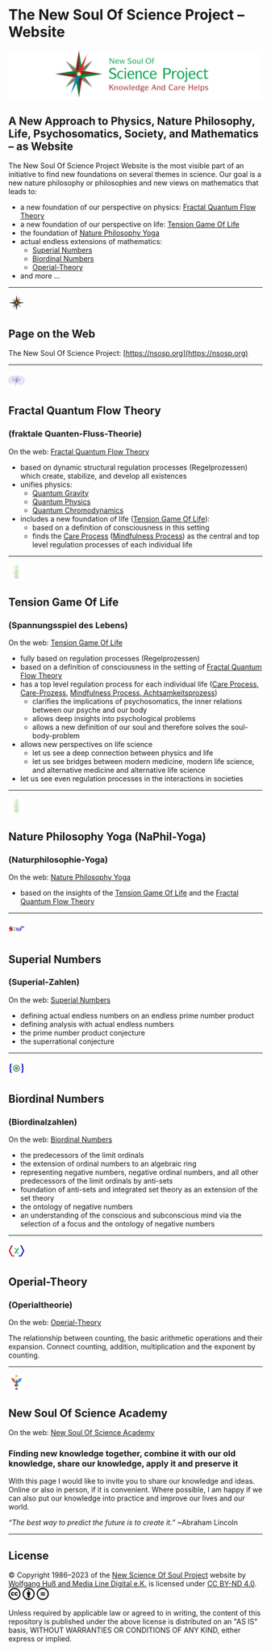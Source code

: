 # The New Soul Of Science Project – Website

![CC](/share/images/NSOSP/NSOSP_header_v01_9.jpg)

## A New Approach to Physics, Nature Philosophy, Life, Psychosomatics, Society, and Mathematics – as Website

The New Soul Of Science Project Website is the most visible part of an initiative to find new foundations on several themes in science. Our goal is a new nature philosophy or philosophies and new views on mathematics that leads to:

- a new foundation of our perspective on physics: [Fractal Quantum Flow Theory](#fractal-quantum-flow-theory)
- a new foundation of our perspective on life: [Tension Game Of Life](#tension-game-of-life)
- the foundation of [Nature Philosophy Yoga](#nature-philosophy-yoga-naphil-yoga)
- actual endless extensions of mathematics:
  - [Superial Numbers](#superial-numbers)
  - [Biordinal Numbers](#biordinal-numbers)
  - [Operial-Theory](#operial-theory)
- and more …

----

![The New Soul Of Science Project - Favicon](/de/New-Soul-Of-Science-Project/favicon/favicon-32.png)

## Page on the Web

The New Soul Of Science Project: [https://nsosp.org](https://nsosp.org)

----

![Fractal Quantum Flow Theory - Favicon](/de/Quanten-Fluss-Theorie/favicon/favicon-32.png)

## Fractal Quantum Flow Theory

### (fraktale Quanten-Fluss-Theorie)

On the web: [Fractal Quantum Flow Theory](https://nsosp.org/FrQFT)

- based on dynamic structural regulation processes (Regelprozessen) which create, stabilize, and develop all existences
- unifies physics:
  - [Quantum Gravity](https://nsosp.org/de/Quanten-Fluss-Theorie/Quantengravitation-der-Elementarteilchen_de.php)
  - [Quantum Physics](https://nsosp.org/de/Quanten-Fluss-Theorie/Leptonen-Modell-Elektron-Positron-Myon-Tauon-Neutrino_de.php)
  - [Quantum Chromodynamics](https://nsosp.org/de/Quanten-Fluss-Theorie/Quantenchromodynamik-Hadronen-Quarks-Gluonen_de.php)
- includes a new foundation of life ([Tension Game Of Life](#tension-game-of-life)):
  - based on a definition of consciousness in this setting
  - finds the [Care Process](https://nsosp.org/de/Spannungsspiel-des-Lebens/Care-Prozess-Achtsamkeitsprozess-Definition-des-Lebens.php) ([Mindfulness Process](https://nsosp.org/de/Spannungsspiel-des-Lebens/Care-Prozess-Achtsamkeitsprozess-Definition-des-Lebens.php)) as the central and top level regulation processes of each individual life

----

![Tension Game Of Life - Favicon](/de/Spannungsspiel-des-Lebens/favicon/favicon-32.png)

## Tension Game Of Life

### (Spannungsspiel des Lebens)

On the web: [Tension Game Of Life](https://nsosp.org/spannung)

- fully based on regulation processes (Regelprozessen)
- based on a definition of consciousness in the setting of [Fractal Quantum Flow Theory](#fractal-quantum-flow-theory)
- has a top level regulation process for each individual life ([Care Process, Care-Prozess](https://nsosp.org/de/Spannungsspiel-des-Lebens/Care-Prozess-Achtsamkeitsprozess-Definition-des-Lebens.php), [Mindfulness Process, Achtsamkeitsprozess](https://nsosp.org/de/Spannungsspiel-des-Lebens/Care-Prozess-Achtsamkeitsprozess-Definition-des-Lebens.php))
  - clarifies the implications of psychosomatics, the inner relations between our psyche and our body
  - allows deep insights into psychological problems 
  - allows a new definition of our soul and therefore solves the soul-body-problem
- allows new perspectives on life science
  - let us see a deep connection between physics and life
  - let us see bridges between modern medicine, modern life science, and alternative medicine and alternative life science
- let us see even regulation processes in the interactions in societies

----

![Nature Philosophy Yoga - Favicon](/de/Naturphilosophie-Yoga/favicon/favicon-32.png)

## Nature Philosophy Yoga (NaPhil-Yoga)

### (Naturphilosophie-Yoga)

On the web: [Nature Philosophy Yoga](http://www.NaPhil-Yoga.org)

- based on the insights of the [Tension Game Of Life](#tension-game-of-life) and the [Fractal Quantum Flow Theory](#fractal-quantum-flow-theory)

----

![Superial Numbers - Favicon](/de/Superial-Zahlen/favicon/favicon-32.png)

## Superial Numbers

### (Superial-Zahlen)

On the web: [Superial Numbers](https://nsosp.org/de/Superial-Zahlen)

- defining actual endless numbers on an endless prime number product
- defining analysis with actual endless numbers
- the prime number product conjecture
- the superrational conjecture

----

![Biordinal Numbers - Favicon](/de/Biordinalzahlen/favicon/favicon-32.png)

## Biordinal Numbers

### (Biordinalzahlen)

On the web: [Biordinal Numbers](https://nsosp.org/de/Biordinalzahlen)

- the predecessors of the limit ordinals
- the extension of ordinal numbers to an algebraic ring
- representing negative numbers, negative ordinal numbers, and all other predecessors of the limit ordinals by anti-sets
- foundation of anti-sets and integrated set theory as an extension of the set theory
- the ontology of negative numbers
- an understanding of the conscious and subconscious mind via the selection of a focus and the ontology of negative numbers

----

![Operial-Theory - Favicon](/de/Operialtheorie/favicon/favicon-32.png)

## Operial-Theory

### (Operialtheorie)

On the web: [Operial-Theory](https://nsosp.org/de/Operialtheorie)

The relationship between counting, the basic arithmetic operations and their expansion. Connect counting, addition, multiplication and the exponent by counting.

----

![New Soul Of Science Academy - Favicon](/de/New-Soul-Of-Science-Academy/favicon/favicon-32.png)

## New Soul Of Science Academy

On the web: [New Soul Of Science Academy](https://nsosp.org/de/New-Soul-Of-Science-Academy)

### Finding new knowledge together, combine it with our old knowledge, share our knowledge, apply it and preserve it

With this page I would like to invite you to share our knowledge and ideas. Online or also in person, if it is convenient.
Where possible, I am happy if we can also put our knowledge into practice and improve our lives and our world.

*“The best way to predict the future is to create it.”* ~Abraham Lincoln

----

## License

© Copyright 1986–2023 of the [New Science Of Soul Project](https://nsosp.org) website by [Wolfgang Huß and Media Line Digital e.K.](https://nsosp.org/de/Quanten-Fluss-Theorie/Impressum_de.php#OM:FrQFT:Impressum:Inhaberdaten) is licensed under [CC BY-ND 4.0](https://creativecommons.org/licenses/by-nd/4.0). ![CC](/share/images/Copyright/cc.7a093a7d-smal-for-GitHub.png) ![iconby](/share/images/Copyright/by.f6aa22c4-smal-for-GitHub.png) ![iconnd](/share/images/Copyright/nd.64831b7b-smal-for-GitHub.png)

Unless required by applicable law or agreed to in writing, the content of this repository is published under the above license is distributed on an "AS IS" basis, WITHOUT WARRANTIES OR CONDITIONS OF ANY KIND, either express or implied.
